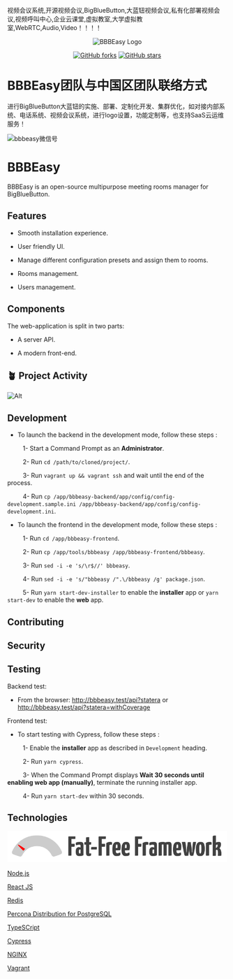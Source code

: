 视频会议系统,开源视频会议,BigBlueButton,大蓝钮视频会议,私有化部署视频会议,视频呼叫中心,企业云课堂,虚拟教室,大学虚拟教室,WebRTC,Audio,Video！！！！

<p align="center">
  <img src="https://github.com/riadvice/bbbeasy/blob/develop/bbbeasy-frontend/public/images/logo_02.png" alt="BBBEasy Logo">
</p>

<p align="center">
<a href="https://github.com/riadvice/bbbeasy" target="__blank"><img alt="GitHub forks" src="https://img.shields.io/github/forks/riadvice/bbbeasy?style=social"></a>
<a href="https://github.com/riadvice/bbbeasy" target="__blank"><img alt="GitHub stars" src="https://img.shields.io/github/stars/riadvice/bbbeasy?style=social"></a>
</p>

# BBBEasy团队与中国区团队联络方式
进行BigBlueButton大蓝钮的实施、部署、定制化开发、集群优化，如对接内部系统、电话系统、视频会议系统，进行logo设置，功能定制等，也支持SaaS云运维服务！

![bbbeasy微信号](https://github.com/user-attachments/assets/fba4d97e-5d9d-42d9-bcd8-c07cdbf6dfbe)
# BBBEasy

BBBEasy is an open-source  multipurpose meeting rooms manager for BigBlueButton.

## Features

- Smooth installation experience.

- User friendly UI.

- Manage different configuration presets and assign them to rooms.

- Rooms management.

- Users management.

## Components

The web-application is split in two parts:

- A server API.

- A modern front-end.

## 🪴 Project Activity

![Alt](https://repobeats.axiom.co/api/embed/22737fcd7e97f3c37ff740f195ece60264185796.svg "Repobeats analytics image")

## Development

- To launch the backend in the development mode, follow these steps :

&nbsp;&nbsp;&nbsp;&nbsp;&nbsp;&nbsp;&nbsp;&nbsp; 1- Start a Command Prompt as an **Administrator**.

&nbsp;&nbsp;&nbsp;&nbsp;&nbsp;&nbsp;&nbsp;&nbsp; 2- Run `cd /path/to/cloned/project/`.

&nbsp;&nbsp;&nbsp;&nbsp;&nbsp;&nbsp;&nbsp;&nbsp; 3- Run `vagrant up && vagrant ssh` and wait until the end of the process.

&nbsp;&nbsp;&nbsp;&nbsp;&nbsp;&nbsp;&nbsp;&nbsp; 4- Run `cp /app/bbbeasy-backend/app/config/config-development.sample.ini /app/bbbeasy-backend/app/config/config-development.ini`.

- To launch the frontend in the development mode, follow these steps :

&nbsp;&nbsp;&nbsp;&nbsp;&nbsp;&nbsp;&nbsp;&nbsp; 1- Run `cd /app/bbbeasy-frontend`.

&nbsp;&nbsp;&nbsp;&nbsp;&nbsp;&nbsp;&nbsp;&nbsp; 2- Run `cp /app/tools/bbbeasy /app/bbbeasy-frontend/bbbeasy`.

&nbsp;&nbsp;&nbsp;&nbsp;&nbsp;&nbsp;&nbsp;&nbsp; 3- Run `sed -i -e 's/\r$//' bbbeasy`.

&nbsp;&nbsp;&nbsp;&nbsp;&nbsp;&nbsp;&nbsp;&nbsp; 4- Run `sed -i -e 's/"bbbeasy /".\/bbbeasy /g' package.json`.

&nbsp;&nbsp;&nbsp;&nbsp;&nbsp;&nbsp;&nbsp;&nbsp; 5- Run `yarn start-dev-installer` to enable the **installer** app or `yarn start-dev` to enable the **web** app.

## Contributing

## Security

## Testing

Backend test:

- From the browser: http://bbbeasy.test/api?statera or http://bbbeasy.test/api?statera=withCoverage

Frontend test:

- To start testing with Cypress, follow these steps :

&nbsp;&nbsp;&nbsp;&nbsp;&nbsp;&nbsp;&nbsp;&nbsp; 1- Enable the **installer** app as described in `Development` heading.

&nbsp;&nbsp;&nbsp;&nbsp;&nbsp;&nbsp;&nbsp;&nbsp; 2- Run `yarn cypress`.

&nbsp;&nbsp;&nbsp;&nbsp;&nbsp;&nbsp;&nbsp;&nbsp; 3- When the Command Prompt displays **Wait 30 seconds until enabling web app (manually)**, terminate the running installer app.

&nbsp;&nbsp;&nbsp;&nbsp;&nbsp;&nbsp;&nbsp;&nbsp; 4- Run `yarn start-dev` within 30 seconds.

## Technologies

[![Fat-Free Framework](https://github.com/bcosca/fatfree/raw/master/ui/images/logo.png)](https://fatfreeframework.com)

[Node.js](https://nodejs.org/en/)

[React JS](https://reactjs.org/)

[Redis](https://redis.io/)

[Percona Distribution for PostgreSQL](https://www.percona.com/software/postgresql-distribution)

[TypeSCript](https://www.typescriptlang.org/)

[Cypress](https://www.cypress.io/)

[NGINX](https://www.nginx.com/)

[Vagrant](https://www.vagrantup.com/)
